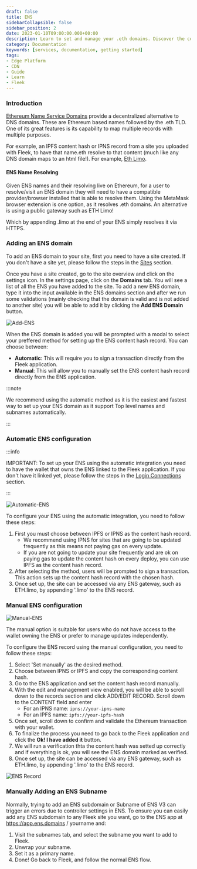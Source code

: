 ```yaml
---
draft: false
title: ENS 
sidebarCollapsible: false
sidebar_position: 2
date: 2023-01-10T09:00:00.000+00:00
description: Learn to set and manage your .eth domains. Discover the convenience of .limo gateway and how to resolve seamlessly with MetaMask or public gateways..
category: Documentation
keywords: [services, documentation, getting started]
tags:
- Edge Platform
- CDN
- Guide
- Learn
- Fleek
---
```


### Introduction

[Ethereum Name Service Domains](https://ens.domains/es/) provide a decentralized alternative to DNS domains. These are Ethereum based names followed by the .eth TLD. One of its great features is its capability to map multiple records with multiple purposes.

For example, an IPFS content hash or IPNS record from a site you uploaded with Fleek, to have that name.eth resolve to that content (much like any DNS domain maps to an html file!). For example, [Eth Limo](https://ens.eth.limo/).

#### ENS Name Resolving

Given ENS names and their resolving live on Ethereum, for a user to resolve/visit an ENS domain they will need to have a compatible provider/browser installed that is able to resolve them. Using the MetaMask browser extension is one option, as it resolves .eth domains. An alternative is using a public gateway such as ETH Limo!

Which by appending .limo at the end of your ENS simply resolves it via HTTPS.

### Adding an ENS domain

To add an ENS domain to your site, first you need to have a site created. If you don't have a site yet, please follow the steps in the [Sites](/docs/Sites) section.

Once you have a site created, go to the site overview and click on the settings icon. In the settings page, click on the **Domains** tab. You will see a list of all the ENS you have added to the site. To add a new ENS domain, type it into the input available in the ENS domains section and after we run some validations (mainly checking that the domain is valid and is not added to another site) you will be able to add it by clicking the **Add ENS Domain** button.

![Add-ENS](../images/ens-add.png)

When the ENS domain is added you will be prompted with a modal to select your preffered method for setting up the ENS content hash record. You can choose between:

- **Automatic**: This will require you to sign a transaction directly from the Fleek application.
- **Manual**: This will allow you to manually set the ENS content hash record directly from the ENS application.

:::note

We recommend using the automatic method as it is the easiest and fastest way to set up your ENS domain as it support Top level names and subnames automatically.

:::

### Automatic ENS configuration

:::info

IMPORTANT: To set up your ENS using the automatic integration you need to have the wallet that owns the ENS linked to the Fleek application. If you don't have it linked yet, please follow the steps in the [Login Connections](/docs/Accounts/login-connections) section.

:::

![Automatic-ENS](../images/ens-automatic.png)

To configure your ENS using the automatic integration, you need to follow these steps:

1. First you must choose between IPFS or IPNS as the content hash record.
    - We recommend using IPNS for sites that are going to be updated frequently as this means not paying gas on every update.
    - If you are not going to update your site frequently and are ok on paying gas to update the content hash on every deploy, you can use IPFS as the content hash record.
2. After selecting the method, users will be prompted to sign a transaction. This action sets up the content hash record with the chosen hash.
3. Once set up, the site can be accessed via any ENS gateway, such as ETH.limo, by appending '.limo' to the ENS record.

### Manual ENS configuration

![Manual-ENS](../images/ens-manual.png)

The manual option is suitable for users who do not have access to the wallet owning the ENS or prefer to manage updates independently.

To configure the ENS record using the manual configuration, you need to follow these steps:

1. Select 'Set manually' as the desired method.
2. Choose between IPNS or IPFS and copy the corresponding content hash.
3. Go to the ENS application and set the content hash record manually.
4. With the edit and management view enabled, you will be able to scroll down to the records section and click ADD/EDIT RECORD. Scroll down to the CONTENT field and enter 
    - For an IPNS name: `ipns://your-ipns-name`
    - For an IPFS name: `ipfs://your-ipfs-hash`
5. Once set, scroll down to confirm and validate the Ethereum transaction with your wallet.
6. To finalize the process you need to go back to the Fleek application and click the **Ok! I have added it** button. 
7. We will run a verification thta the content hash was setted up correctly and if everything is ok, you will see the ENS domain marked as verified. 
8. Once set up, the site can be accessed via any ENS gateway, such as ETH.limo, by appending '.limo' to the ENS record.

![ENS Record](../images/ens.gif)

### Manually Adding an ENS Subname

Normally, trying to add an ENS subdomain or Subname of ENS V3 can trigger an errors due to controller settings in ENS. To ensure you can easily add any ENS subdomain to any Fleek site you want, go to the ENS app at https://app.ens.domains / yourname and:

1. Visit the subnames tab, and select the subname you want to add to Fleek.
2. Unwrap your subname.
3. Set it as a primary name.
4. Done! Go back to Fleek, and follow the normal ENS flow.
